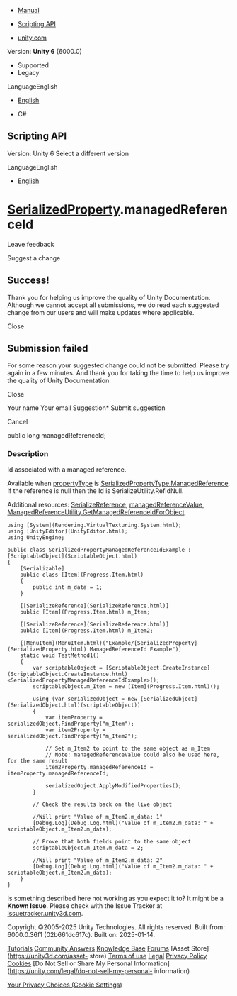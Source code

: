 [ ]()

  * [Manual](../Manual/index.html)
  * [Scripting API](../ScriptReference/index.html)

  * [unity.com](https://unity.com/)

Version: **Unity 6** (6000.0)

  * Supported
  * Legacy

LanguageEnglish

  * [English]()

  * C#

[ ](https://docs.unity3d.com)

## Scripting API

Version: Unity 6 Select a different version

LanguageEnglish

  * [English]()

#  [SerializedProperty](SerializedProperty.html).managedReferenceId

Leave feedback

Suggest a change

## Success!

Thank you for helping us improve the quality of Unity Documentation. Although
we cannot accept all submissions, we do read each suggested change from our
users and will make updates where applicable.

Close

## Submission failed

For some reason your suggested change could not be submitted. Please <a>try
again</a> in a few minutes. And thank you for taking the time to help us
improve the quality of Unity Documentation.

Close

Your name Your email Suggestion* Submit suggestion

Cancel

[ ]()

public long managedReferenceId;

### Description

Id associated with a managed reference.

Available when [propertyType](SerializedProperty-propertyType.html) is
[SerializedPropertyType.ManagedReference](SerializedPropertyType.ManagedReference.html).
If the reference is null then the Id is SerializeUtility.RefIdNull.  
  
Additional resources: [SerializeReference](SerializeReference.html),
[managedReferenceValue](SerializedProperty-managedReferenceValue.html),
[ManagedReferenceUtility.GetManagedReferenceIdForObject](Serialization.ManagedReferenceUtility.GetManagedReferenceIdForObject.html).

    
    
    using [System](Rendering.VirtualTexturing.System.html);
    using [UnityEditor](UnityEditor.html);
    using UnityEngine;  
      
    public class SerializedPropertyManagedReferenceIdExample : [ScriptableObject](ScriptableObject.html)
    {
        [Serializable]
        public class [Item](Progress.Item.html)
        {
            public int m_data = 1;
        }  
      
        [[SerializeReference](SerializeReference.html)]
        public [Item](Progress.Item.html) m_Item;  
      
        [[SerializeReference](SerializeReference.html)]
        public [Item](Progress.Item.html) m_Item2;  
      
        [[MenuItem](MenuItem.html)("Example/[SerializedProperty](SerializedProperty.html) ManagedReferenceId Example")]
        static void TestMethod1()
        {
            var scriptableObject = [ScriptableObject.CreateInstance](ScriptableObject.CreateInstance.html)<SerializedPropertyManagedReferenceIdExample>();
            scriptableObject.m_Item = new [Item](Progress.Item.html)();  
      
            using (var serializedObject = new [SerializedObject](SerializedObject.html)(scriptableObject))
            {
                var itemProperty = serializedObject.FindProperty("m_Item");
                var item2Property = serializedObject.FindProperty("m_Item2");  
      
                // Set m_Item2 to point to the same object as m_Item
                // Note: managedReferenceValue could also be used here, for the same result
                item2Property.managedReferenceId = itemProperty.managedReferenceId;  
      
                serializedObject.ApplyModifiedProperties();
            }  
      
            // Check the results back on the live object  
      
            //Will print "Value of m_Item2.m_data: 1"
            [Debug.Log](Debug.Log.html)("Value of m_Item2.m_data: " + scriptableObject.m_Item2.m_data);  
      
            // Prove that both fields point to the same object
            scriptableObject.m_Item.m_data = 2;  
      
            //Will print "Value of m_Item2.m_data: 2"
            [Debug.Log](Debug.Log.html)("Value of m_Item2.m_data: " + scriptableObject.m_Item2.m_data);
        }
    }
    

Is something described here not working as you expect it to? It might be a
**Known Issue**. Please check with the Issue Tracker at
[issuetracker.unity3d.com](https://issuetracker.unity3d.com).

Copyright ©2005-2025 Unity Technologies. All rights reserved. Built from:
6000.0.36f1 (02b661dc617c). Built on: 2025-01-14.

[Tutorials](https://unity3d.com/learn) [Community
Answers](https://answers.unity3d.com) [Knowledge
Base](https://support.unity3d.com/hc/en-us)
[Forums](https://forum.unity3d.com) [Asset Store](https://unity3d.com/asset-
store) [Terms of use](https://docs.unity3d.com/Manual/TermsOfUse.html)
[Legal](https://unity.com/legal) [Privacy
Policy](https://unity.com/legal/privacy-policy)
[Cookies](https://unity.com/legal/cookie-policy) [Do Not Sell or Share My
Personal Information](https://unity.com/legal/do-not-sell-my-personal-
information)

[Your Privacy Choices (Cookie Settings)](javascript:void\(0\);)

